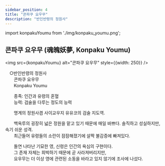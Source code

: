 ```yaml
---
sidebar_position: 4
title: "콘파쿠 요우무"
description: "반인반령의 정원사"
---
```


import konpakuYoumu from './img/konpaku_youmu.png';

## 콘파쿠 요우무 (魂魄妖夢, Konpaku Youmu)

<img src={konpakuYoumu} alt="콘파쿠 요우무" style={{width: 250}} />

　○반인반령의 정원사  
　　콘파쿠 요우무  
　　Konpaku Youmu  

　　종족: 인간과 유령의 혼혈  
　　능력: 검술을 다루는 정도의 능력  

　　명계의 정원사겸 사이교우지 유유코의 검술 지도역.  

　　백옥루의 굉장히 넓은 정원을 맡고 있기 때문에 매일 바쁘다. 솔직하고 성실하지만, 속기 쉬운 성격.  
　　최근들어 유령들의 소란이 잠잠해졌기에 살짝 불감증에 빠져있다.  

　　돌연 나타난 기묘한 영, 신령은 인간의 욕심의 구현이다.  
　　그 존재 자체는 희박하기 때문에 곧 사라져버리지만,  
　　요우무는 더 이상 영에 관련된 소동을 바라고 있지 않기에 조사에 나섰다.
